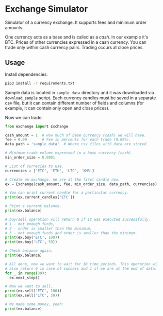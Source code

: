 # Exchange Simulator
Simulator of a currency exchange. It supports fees and minimum order amounts.

One currency acts as a base and is called as a _cash_. In our example it's BTC. Prices of other currencies expressed in a cash currency. You can trade only within cash currency pairs. Trading occurs at close prices.


## Usage

Install dependencies:

```bash
pip3 install -r requirements.txt
```
Sample data is located in `sample_data` directory and it was downloaded via `download_sample` script. Each currency candles must be saved in a separate csv file, but it can contain different number of fields and columns (for example, it can contain only open and close prices).

Now we can trade.

```python
from exchange import Exchange

cash_amount = 1  # How much of base currency (cash) we will have.
fee = 0.09       # Fee in percents for each trade (0.09%).
data_path = 'sample_data'  # Where csv files with data are stored.

# Minimum trade volume expressed in a base currency (cash).
min_order_size = 0.0001

# List of currecies to use.
currencies = ['ETC', 'ETH', 'LTC', 'XMR']

# Create an exchange. We are at the first candle now.
ex = Exchange(cash_amount, fee, min_order_size, data_path, currencies)

# You can print current candle for a particular currency.
print(ex.current_candles['ETC'])

# Print a current balance.
print(ex.balance)

# buy/sell operation will return 0 if it was executed successfully,
# 1 - not enough funds,
# 2 - order is smaller than the minimum,
# 3 - not enough funds and order is smaller than the minimum.
print(ex.buy('ETC', 100))
print(ex.buy('LTC', 50))

# Check balance again.
print(ex.balance)

# All done, now we want to wait for 30 time periods. This operation will
# also return 0 in case of success and 1 if we are at the end of data.
for _ in range(30):
  ex.next_step()

# Now we want to sell.
print(ex.sell('ETC', 100))
print(ex.sell('LTC', 50))

# We made some money, yeah!
print(ex.balance)
```
